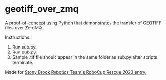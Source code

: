 # geotiff_over_zmq
A proof-of-concept using Python that demonstrates the transfer of GEOTIFF files over ZeroMQ.

Instructions:
1. Run sub.py.
2. Run pub.py.
3. Sample .tif file should appear in the same folder as sub.py after scripts terminate.

Made for <a href="https://github.com/sbroboticsteam/robocup-rescue-23">Stony Brook Robotics Team's RoboCup Rescue 2023 entry.</a>
